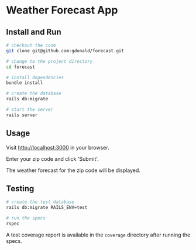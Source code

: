 # Weather Forecast App

## Install and Run

```bash
# checkout the code
git clone git@github.com:gdonald/forecast.git

# change to the project directory
cd forecast

# install dependencies
bundle install

# create the database
rails db:migrate

# start the server
rails server
```

## Usage

Visit [http://localhost:3000](http://localhost:3000) in your browser.

Enter your zip code and click 'Submit'.

The weather forecast for the zip code will be displayed.

## Testing

```bash
# create the test database
rails db:migrate RAILS_ENV=test

# run the specs
rspec
```

A test coverage report is available in the `coverage` directory after running the specs.

